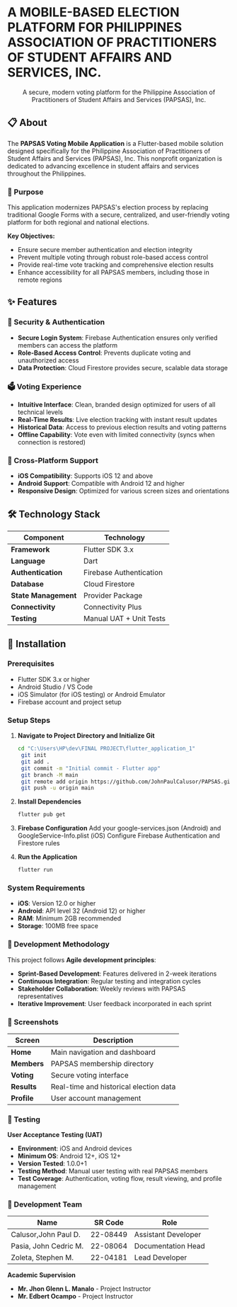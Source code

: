# A MOBILE-BASED ELECTION PLATFORM FOR PHILIPPINES ASSOCIATION OF PRACTITIONERS OF STUDENT AFFAIRS AND SERVICES, INC.
<div align="center">

A secure, modern voting platform for the Philippine Association of Practitioners of Student Affairs and Services (PAPSAS), Inc.

</div>

## 📋 About

The **PAPSAS Voting Mobile Application** is a Flutter-based mobile solution designed specifically for the Philippine Association of Practitioners of Student Affairs and Services (PAPSAS), Inc. This nonprofit organization is dedicated to advancing excellence in student affairs and services throughout the Philippines.

### 🎯 Purpose

This application modernizes PAPSAS's election process by replacing traditional Google Forms with a secure, centralized, and user-friendly voting platform for both regional and national elections.

**Key Objectives:**
- Ensure secure member authentication and election integrity
- Prevent multiple voting through robust role-based access control
- Provide real-time vote tracking and comprehensive election results
- Enhance accessibility for all PAPSAS members, including those in remote regions

## ✨ Features

### 🔐 Security & Authentication
- **Secure Login System**: Firebase Authentication ensures only verified members can access the platform
- **Role-Based Access Control**: Prevents duplicate voting and unauthorized access
- **Data Protection**: Cloud Firestore provides secure, scalable data storage

### 🗳️ Voting Experience
- **Intuitive Interface**: Clean, branded design optimized for users of all technical levels
- **Real-Time Results**: Live election tracking with instant result updates
- **Historical Data**: Access to previous election results and voting patterns
- **Offline Capability**: Vote even with limited connectivity (syncs when connection is restored)

### 📱 Cross-Platform Support
- **iOS Compatibility**: Supports iOS 12 and above
- **Android Support**: Compatible with Android 12 and higher
- **Responsive Design**: Optimized for various screen sizes and orientations

## 🛠️ Technology Stack

| Component | Technology |
|-----------|------------|
| **Framework** | Flutter SDK 3.x |
| **Language** | Dart |
| **Authentication** | Firebase Authentication |
| **Database** | Cloud Firestore |
| **State Management** | Provider Package |
| **Connectivity** | Connectivity Plus |
| **Testing** | Manual UAT + Unit Tests |

## 🚀 Installation

### Prerequisites
- Flutter SDK 3.x or higher
- Android Studio / VS Code
- iOS Simulator (for iOS testing) or Android Emulator
- Firebase account and project setup

### Setup Steps

1. **Navigate to Project Directory and Initialize Git**
   ```bash
   cd "C:\Users\HP\dev\FINAL PROJECT\flutter_application_1"
    git init
    git add .
    git commit -m "Initial commit - Flutter app"
    git branch -M main
    git remote add origin https://github.com/JohnPaulCalusor/PAPSAS.git
    git push -u origin main

2. **Install Dependencies**
   ```bash
   flutter pub get

3. **Firebase Configuration**
    Add your google-services.json (Android) and GoogleService-Info.plist (iOS)
    Configure Firebase Authentication and Firestore rules

4. **Run the Application**
   ```bash
   flutter run

### System Requirements
- **iOS**: Version 12.0 or higher
- **Android**: API level 32 (Android 12) or higher
- **RAM**: Minimum 2GB recommended
- **Storage**: 100MB free space

### 🔄 Development Methodology
This project follows **Agile development principles**:

- **Sprint-Based Development**: Features delivered in 2-week iterations
- **Continuous Integration**: Regular testing and integration cycles
- **Stakeholder Collaboration**: Weekly reviews with PAPSAS representatives
- **Iterative Improvement**: User feedback incorporated in each sprint

### 📱 Screenshots

| Screen | Description |
|--------|-------------|
| **Home** | Main navigation and dashboard |
| **Members** | PAPSAS membership directory |
| **Voting** | Secure voting interface |
| **Results** | Real-time and historical election data |
| **Profile** | User account management |

### 🧪 Testing
**User Acceptance Testing (UAT)**
- **Environment**: iOS and Android devices
- **Minimum OS**: Android 12+, iOS 12+
- **Version Tested**: 1.0.0+1
- **Testing Method**: Manual user testing with real PAPSAS members
- **Test Coverage**: Authentication, voting flow, result viewing, and profile management

### 🤝 Development Team
| Name | SR Code | Role |
|------|------------|--------|
| Calusor,John Paul D. | 22-08449 | Assistant Developer |
| Pasia, John Cedric M. | 22-08064 | Documentation Head |
| Zoleta, Stephen M. | 22-04181 | Lead Developer |

**Academic Supervision**
- **Mr. Jhon Glenn L. Manalo** - Project Instructor
- **Mr. Edbert Ocampo** - Project Instructor
